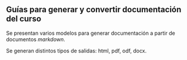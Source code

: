 ## Guías para generar y convertir documentación del curso

Se presentan varios modelos para generar documentación a partir de documentos *markdown*. 

Se generan distintos tipos de salidas: html, pdf, odf, docx.